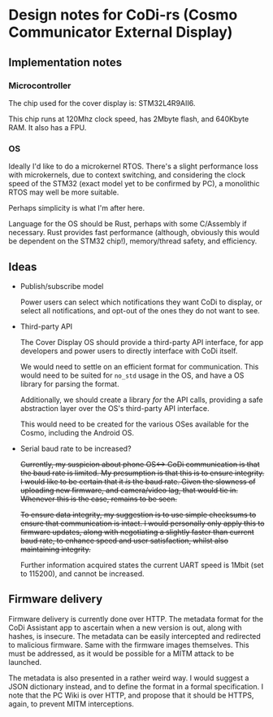 Design notes for CoDi-rs (Cosmo Communicator External Display)
==============================================================

## Implementation notes

### Microcontroller

The chip used for the cover display is: STM32L4R9AII6.

This chip runs at 120Mhz clock speed, has 2Mbyte flash, and 640Kbyte
RAM. It also has a FPU.

### OS

Ideally I'd like to do a microkernel RTOS. There's a slight
performance loss with microkernels, due to context switching, and
considering the clock speed of the STM32 (exact model yet to be
confirmed by PC), a monolithic RTOS may well be more suitable.

Perhaps simplicity is what I'm after here.

Language for the OS should be Rust, perhaps with some C/Assembly if
necessary. Rust provides fast performance (although, obviously this
would be dependent on the STM32 chip!), memory/thread safety, and
efficiency.

## Ideas

- Publish/subscribe model

    Power users can select which notifications they want CoDi to
    display, or select all notifications, and opt-out of the ones they
    do not want to see.

- Third-party API

    The Cover Display OS should provide a third-party API interface,
    for app developers and power users to directly interface with CoDi
    itself.

    We would need to settle on an efficient format for
    communication. This would need to be suited for `no_std` usage in
    the OS, and have a OS library for parsing the format.

    Additionally, we should create a library _for_ the API calls,
    providing a safe abstraction layer over the OS's third-party API
    interface.

    This would need to be created for the various OSes available for
    the Cosmo, including the Android OS.

- Serial baud rate to be increased?

    ~~Currently, my suspicion about phone OS<-> CoDi communication is
    that the baud rate is limited. My presumption is that this is to
    ensure integrity. I would like to be certain that it _is_ the baud
    rate. Given the slowness of uploading new firmware, and
    camera/video lag, that would tie in. Whenever this is the case,
    remains to be seen.~~

    ~~To ensure data integrity, my suggestion is to use simple checksums
    to ensure that communication is intact. I would personally only
    apply this to firmware updates, along with negotiating a slightly
    faster than current baud rate, to enhance speed and user
    satisfaction, whilst also maintaining integrity.~~

    Further information acquired states the current UART speed is
    1Mbit (set to 115200), and cannot be increased.


## Firmware delivery

Firmware delivery is currently done over HTTP. The metadata format for
the CoDi Assistant app to ascertain when a new version is out, along
with hashes, is insecure. The metadata can be easily intercepted and
redirected to malicious firmware. Same with the firmware images
themselves. This must be addressed, as it would be possible for a MITM
attack to be launched.

The metadata is also presented in a rather weird way. I would suggest
a JSON dictionary instead, and to define the format in a formal
specification. I note that the PC Wiki is over HTTP, and propose that
it should be HTTPS, again, to prevent MITM interceptions.
